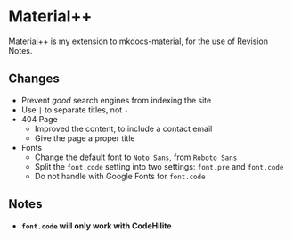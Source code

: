 Material++
==========

Material++ is my extension to mkdocs-material, for the use of Revision Notes.

## Changes

- Prevent *good* search engines from indexing the site
- Use `|` to separate titles, not `-` 
- 404 Page
  - Improved the content, to include a contact email
  - Give the page a proper title
- Fonts
  - Change the default font to `Noto Sans`, from `Roboto Sans`
  - Split the `font.code` setting into two settings: `font.pre` and `font.code`
  - Do not handle with Google Fonts for `font.code`

## Notes

- **`font.code` will only work with CodeHilite**
